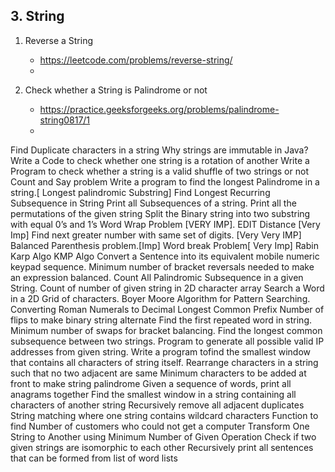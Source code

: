 ## 3. String

1. Reverse a String
	- https://leetcode.com/problems/reverse-string/
	-
	
2. Check whether a String is Palindrome or not
	- https://practice.geeksforgeeks.org/problems/palindrome-string0817/1
	-
	
Find Duplicate characters in a string
Why strings are immutable in Java?
Write a Code to check whether one string is a rotation of another
Write a Program to check whether a string is a valid shuffle of two strings or not
Count and Say problem
Write a program to find the longest Palindrome in a string.[ Longest palindromic Substring]
Find Longest Recurring Subsequence in String
Print all Subsequences of a string.
Print all the permutations of the given string
Split the Binary string into two substring with equal 0’s and 1’s
Word Wrap Problem [VERY IMP].
EDIT Distance [Very Imp]
Find next greater number with same set of digits. [Very Very IMP]
Balanced Parenthesis problem.[Imp]
Word break Problem[ Very Imp]
Rabin Karp Algo
KMP Algo
Convert a Sentence into its equivalent mobile numeric keypad sequence.
Minimum number of bracket reversals needed to make an expression balanced.
Count All Palindromic Subsequence in a given String.
Count of number of given string in 2D character array
Search a Word in a 2D Grid of characters.
Boyer Moore Algorithm for Pattern Searching.
Converting Roman Numerals to Decimal
Longest Common Prefix
Number of flips to make binary string alternate
Find the first repeated word in string.
Minimum number of swaps for bracket balancing.
Find the longest common subsequence between two strings.
Program to generate all possible valid IP addresses from given  string.
Write a program tofind the smallest window that contains all characters of string itself.
Rearrange characters in a string such that no two adjacent are same
Minimum characters to be added at front to make string palindrome
Given a sequence of words, print all anagrams together
Find the smallest window in a string containing all characters of another string
Recursively remove all adjacent duplicates
String matching where one string contains wildcard characters
Function to find Number of customers who could not get a computer
Transform One String to Another using Minimum Number of Given Operation
Check if two given strings are isomorphic to each other
Recursively print all sentences that can be formed from list of word lists
